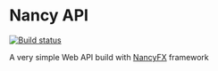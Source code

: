 # Nancy API

[![Build status](https://ci.appveyor.com/api/projects/status/j8hbjbqjyvpa0sni?svg=true)](https://ci.appveyor.com/project/melvinlee/nancy-api)

A very simple Web API build with [NancyFX](http://nancyfx.org/) framework 